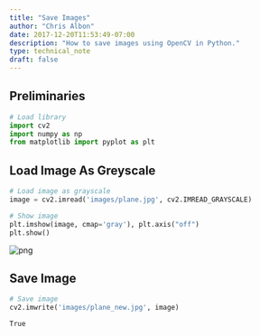 ```yaml
---
title: "Save Images"
author: "Chris Albon"
date: 2017-12-20T11:53:49-07:00
description: "How to save images using OpenCV in Python."
type: technical_note
draft: false
---
```

## Preliminaries


```python
# Load library
import cv2
import numpy as np
from matplotlib import pyplot as plt
```

## Load Image As Greyscale


```python
# Load image as grayscale
image = cv2.imread('images/plane.jpg', cv2.IMREAD_GRAYSCALE)

# Show image
plt.imshow(image, cmap='gray'), plt.axis("off")
plt.show()
```


![png](save_images_4_0.png)


## Save Image


```python
# Save image
cv2.imwrite('images/plane_new.jpg', image)
```




    True


